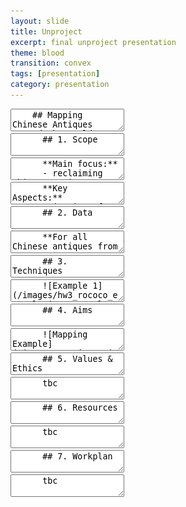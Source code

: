 ```yaml
---
layout: slide
title: Unproject
excerpt: final unproject presentation
theme: blood
transition: convex
tags: [presentation]
category: presentation
---
```

<section data-markdown>
  <textarea data-template>
    ## Mapping Chinese Antiques Around the World
    Maggie Li & Rosanna Zhou
  </textarea>
</section>



<section>

  <section data-markdown>
    <textarea data-template>
      ## 1. Scope
    </textarea>
  </section>

  <section data-markdown>
    <textarea data-template>
      **Main focus:**
      - reclaiming Chinese antiques scattered around the world
    </textarea>
  </section>

  <section data-markdown>
    <textarea data-template>
      **Key Aspects:**
      - justice of ownership
      - visualization of social issue
    </textarea>
  </section>

</section>



<section>

  <section data-markdown>
    <textarea data-template>
      ## 2. Data
    </textarea>
  </section>

  <section data-markdown>
    <textarea data-template>
      **For all Chinese antiques from every museums globally:**
      - their current location
      - their number
      - their metadata
      - their origining date and place
    </textarea>
  </section>

</section>



<section>

  <section data-markdown>
    <textarea data-template>
      ## 3. Techniques
    </textarea>
  </section>

  <section data-markdown>
    <textarea data-template>
      ![Example 1](/images/hw3_rococo_example.jpg "Example 1-Baroque? Rococo? Neoclassicism?")
    </textarea>
  </section>

</section>



<section>

  <section data-markdown>
    <textarea data-template>
      ## 4. Aims
    </textarea>
  </section>

  <section data-markdown>
    <textarea data-template>
      ![Mapping Example](/images/unprj/unprj_map.png "Example of Final Mapping")
    </textarea>
  </section>

</section>




<section>
  <section data-markdown>
    <textarea data-template>
      ## 5. Values & Ethics
    </textarea>
  </section>
  <section data-markdown>
    <textarea data-template>
      tbc
    </textarea>
  </section>
</section>




<section>
  <section data-markdown>
    <textarea data-template>
      ## 6. Resources
    </textarea>
  </section>
  <section data-markdown>
    <textarea data-template>
      tbc
    </textarea>
  </section>
</section>




<section>
  <section data-markdown>
    <textarea data-template>
      ## 7. Workplan
    </textarea>
  </section>
  <section data-markdown>
    <textarea data-template>
      tbc
    </textarea>
  </section>
</section>